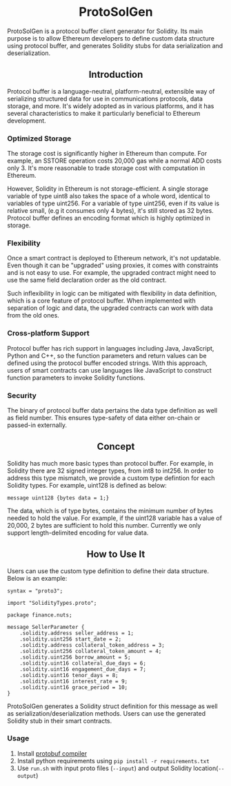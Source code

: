 <h1 align="center">ProtoSolGen</h1>

ProtoSolGen is a protocol buffer client generator for Solidity. Its main purpose is to allow Ethereum developers to define custom data structure using protocol buffer, and generates Solidity stubs for data serialization and deserialization.

<h2 align="center">Introduction</h2>

Protocol buffer is a language-neutral, platform-neutral, extensible way of serializing structured data for use in communications protocols, data storage, and more. It's widely adopted as in various platforms, and it has several characteristics to make it particularly beneficial to Ethereum development.

### Optimized Storage

The storage cost is significantly higher in Ethereum than compute. For example, an SSTORE operation costs 20,000 gas while a normal ADD costs only 3. It's more reasonable to trade storage cost with computation in Ethereum.

However, Solidity in Ethereum is not storage-efficient. A single storage variable of type uint8 also takes the space of a whole word, identical to variables of type uint256. For a variable of type uint256, even if its value is relative small, (e.g it consumes only 4 bytes), it's still stored as 32 bytes. Protocol buffer defines an encoding format which is highly optimized in storage.

### Flexibility

Once a smart contract is deployed to Ethereum network, it's not updatable. Even though it can be "upgraded" using proxies, it comes with constraints and is not easy to use. For example, the upgraded contract might need to use the same field declaration order as the old contract.

Such inflexibility in logic can be mitigated with flexibility in data definition, which is a core feature of protocol buffer. When implemented with separation of logic and data, the upgraded contracts can work with data from the old ones.

### Cross-platform Support

Protocol buffer has rich support in languages including Java, JavaScript, Python and C++, so the function parameters and return values can be defined using the protocol buffer encoded strings. With this approach, users of smart contracts can use languages like JavaScript to construct function parameters to invoke Solidity functions.

### Security

The binary of protocol buffer data pertains the data type definition as well as field number. This ensures type-safety of data either on-chain or passed-in externally.

<h2 align="center">Concept</h2>

Solidity has much more basic types than protocol buffer. For example, in Solidity there are 32 signed integer types, from int8 to int256. In order to address this type mismatch, we provide a custom type defintion for each Solidity types. For example, uint128 is defined as below:

```
message uint128 {bytes data = 1;}
```

The data, which is of type bytes, contains the minimum number of bytes needed to hold the value. For example, if the uint128 variable has a value of 20,000, 2 bytes are sufficient to hold this number. Currently we only support length-delimited encoding for value data.

<h2 align="center">How to Use It</h2>

Users can use the custom type definition to define their data structure. Below is an example:

```
syntax = "proto3";

import "SolidityTypes.proto";

package finance.nuts;

message SellerParameter {
    .solidity.address seller_address = 1;
    .solidity.uint256 start_date = 2;
    .solidity.address collateral_token_address = 3;
    .solidity.uint256 collateral_token_amount = 4;
    .solidity.uint256 borrow_amount = 5;
    .solidity.uint16 collateral_due_days = 6;
    .solidity.uint16 engagement_due_days = 7;
    .solidity.uint16 tenor_days = 8;
    .solidity.uint16 interest_rate = 9;
    .solidity.uint16 grace_period = 10;
}
```

ProtoSolGen generates a Solidity struct definition for this message as well as serialization/deserialization methods. Users can use the generated Solidity stub in their smart contracts.

### Usage
1. Install [protobuf compiler](https://github.com/protocolbuffers/protobuf#protocol-compiler-installation)
2. Install python requirements using `pip install -r requirements.txt`
3. Use `run.sh` with input proto files (`--input`) and output Solidity location(`--output`)
